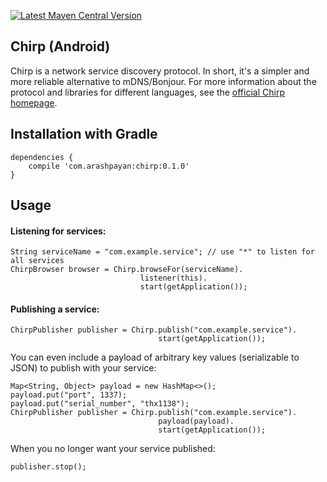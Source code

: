 [![Latest Maven Central Version](https://img.shields.io/maven-central/v/com.arashpayan/chirp.svg)](https://search.maven.org/#search%7Cga%7C1%7Cg%3A%22com.arashpayan%22%20AND%20a%3A%22chirp%22)
## Chirp (Android)

Chirp is a network service discovery protocol. In short, it's a simpler and more reliable alternative to mDNS/Bonjour. For more information about the protocol and libraries for different languages, see the [official Chirp homepage](https://chirp.arashpayan.com).

## Installation with Gradle
```
dependencies {
    compile 'com.arashpayan:chirp:0.1.0'
}
```

## Usage
#### Listening for services:
```
String serviceName = "com.example.service"; // use "*" to listen for all services
ChirpBrowser browser = Chirp.browseFor(serviceName).
                             listener(this).
                             start(getApplication());
```

#### Publishing a service:
```
ChirpPublisher publisher = Chirp.publish("com.example.service").
                                 start(getApplication());
```

You can even include a payload of arbitrary key values (serializable to JSON) to publish with your service:
```
Map<String, Object> payload = new HashMap<>();
payload.put("port", 1337);
payload.put("serial_number", "thx1138");
ChirpPublisher publisher = Chirp.publish("com.example.service").
                                 payload(payload).
                                 start(getApplication());
```

When you no longer want your service published:
```
publisher.stop();
```
